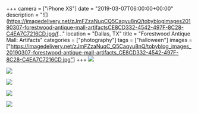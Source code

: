 +++
camera = ["iPhone XS"]
date = "2019-03-07T06:00:00+00:00"
description = "![](https://imagedelivery.net/zJmFZzaNuqCQ5Caqyu8nQ/tobyblogimages20190307-forestwood-antique-mall-artifactsCE8CD332-4542-497F-8C28-C4EA7C7216CD.jpg/f..."
location = "Dallas, TX"
title = "Forestwood Antique Mall: Artifacts"
categories = ["photography"]
tags = ["halloween"]
images = ["https://imagedelivery.net/zJmFZzaNuqC_Q5Caqyu8nQ/tobyblog_images_20190307-forestwood-antique-mall-artifacts_CE8CD332-4542-497F-8C28-C4EA7C7216CD.jpg"]
+++
![](https://imagedelivery.net/zJmFZzaNuqC_Q5Caqyu8nQ/tobyblog_images_20190307-forestwood-antique-mall-artifacts_CE8CD332-4542-497F-8C28-C4EA7C7216CD.jpg/fit=scale-down,w=780,sharpen=1,f=auto,q=0.9,slow-connection-quality=0.3)
<!--more-->
![](https://imagedelivery.net/zJmFZzaNuqC_Q5Caqyu8nQ/tobyblog_images_remote_cloudinary_22f5c22c_9E4BAB17-DCBD-4E21-BBE6-21F429BEA162.jpg/fit=scale-down,w=780,sharpen=1,f=auto,q=0.9,slow-connection-quality=0.3)

![](https://imagedelivery.net/zJmFZzaNuqC_Q5Caqyu8nQ/tobyblog_images_remote_cloudinary_5584568d_907FB25E-9B68-43F6-A37C-E37E29DDE0C3.jpg/fit=scale-down,w=780,sharpen=1,f=auto,q=0.9,slow-connection-quality=0.3)

![](https://imagedelivery.net/zJmFZzaNuqC_Q5Caqyu8nQ/tobyblog_images_remote_cloudinary_3363aa4a_A4C4C14C-2825-444F-8C34-F6A06F07E4D5.jpg/fit=scale-down,w=780,sharpen=1,f=auto,q=0.9,slow-connection-quality=0.3)

![](https://imagedelivery.net/zJmFZzaNuqC_Q5Caqyu8nQ/tobyblog_images_remote_cloudinary_678b68cf_8C195F3B-6781-4D66-8EEE-CB14D1D7426D.jpg/fit=scale-down,w=780,sharpen=1,f=auto,q=0.9,slow-connection-quality=0.3)
